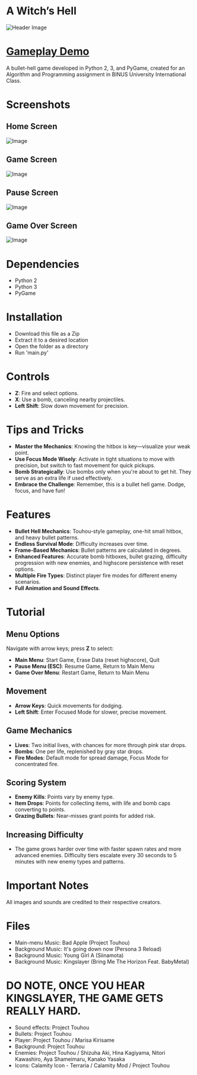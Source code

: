 # A Witch’s Hell

![Header Image](images/title.png)
# [Gameplay Demo](https://youtu.be/9jMt8xT-MtA)

A bullet-hell game developed in Python 2, 3, and PyGame, created for an Algorithm and Programming assignment in BINUS University International Class.

# Screenshots
## Home Screen
![Image](images/screenshot4.png)

## Game Screen
![Image](images/screenshot3.png)

## Pause Screen
![Image](images/screenshot2.png)

## Game Over Screen
![Image](images/screenshot1.png)

# Dependencies
- Python 2
- Python 3
- PyGame

# Installation
- Download this file as a Zip
- Extract it to a desired location
- Open the folder as a directory
- Run 'main.py'

# Controls
- **Z**: Fire and select options.
- **X**: Use a bomb, canceling nearby projectiles.
- **Left Shift**: Slow down movement for precision.

# Tips and Tricks

- **Master the Mechanics**: Knowing the hitbox is key—visualize your weak point.
- **Use Focus Mode Wisely**: Activate in tight situations to move with precision, but switch to fast movement for quick pickups.
- **Bomb Strategically**: Use bombs only when you're about to get hit. They serve as an extra life if used effectively.
- **Embrace the Challenge**: Remember, this is a bullet hell game. Dodge, focus, and have fun!

# Features
- **Bullet Hell Mechanics**: Touhou-style gameplay, one-hit small hitbox, and heavy bullet patterns.
- **Endless Survival Mode**: Difficulty increases over time.
- **Frame-Based Mechanics**: Bullet patterns are calculated in degrees.
- **Enhanced Features**: Accurate bomb hitboxes, bullet grazing, difficulty progression with new enemies, and highscore persistence with reset options.
- **Multiple Fire Types**: Distinct player fire modes for different enemy scenarios.
- **Full Animation and Sound Effects**.

# Tutorial

## Menu Options
Navigate with arrow keys; press **Z** to select:
- **Main Menu**: Start Game, Erase Data (reset highscore), Quit
- **Pause Menu (ESC)**: Resume Game, Return to Main Menu
- **Game Over Menu**: Restart Game, Return to Main Menu

## Movement
- **Arrow Keys**: Quick movements for dodging.
- **Left Shift**: Enter Focused Mode for slower, precise movement.

## Game Mechanics
- **Lives**: Two initial lives, with chances for more through pink star drops.
- **Bombs**: One per life, replenished by gray star drops.
- **Fire Modes**: Default mode for spread damage, Focus Mode for concentrated fire.

## Scoring System
- **Enemy Kills**: Points vary by enemy type.
- **Item Drops**: Points for collecting items, with life and bomb caps converting to points.
- **Grazing Bullets**: Near-misses grant points for added risk.

## Increasing Difficulty
- The game grows harder over time with faster spawn rates and more advanced enemies. Difficulty tiers escalate every 30 seconds to 5 minutes with new enemy types and patterns.

# Important Notes
All images and sounds are credited to their respective creators.

# Files
- Main-menu Music: Bad Apple (Project Touhou)
- Background Music: It's going down now (Persona 3 Reload)
- Background Music: Young Girl A (Siinamota)
- Background Music: Kingslayer (Bring Me The Horizon Feat. BabyMetal)

# DO NOTE, ONCE YOU HEAR KINGSLAYER, THE GAME GETS REALLY HARD.

- Sound effects: Project Touhou
- Bullets: Project Touhou
- Player: Project Touhou / Marisa Kirisame
- Background: Project Touhou 
- Enemies: Project Touhou / Shizuha Aki, Hina Kagiyama, Nitori Kawashiro, Aya Shameimaru, Kanako Yasaka
- Icons: Calamity Icon - Terraria / Calamity Mod / Project Touhou
